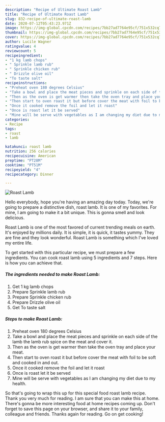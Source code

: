 ```yaml
---
description: "Recipe of Ultimate Roast Lamb"
title: "Recipe of Ultimate Roast Lamb"
slug: 832-recipe-of-ultimate-roast-lamb
date: 2020-07-12T05:43:23.971Z
image: https://img-global.cpcdn.com/recipes/7bb27ad7764e95cf/751x532cq70/roast-lamb-recipe-main-photo.jpg
thumbnail: https://img-global.cpcdn.com/recipes/7bb27ad7764e95cf/751x532cq70/roast-lamb-recipe-main-photo.jpg
cover: https://img-global.cpcdn.com/recipes/7bb27ad7764e95cf/751x532cq70/roast-lamb-recipe-main-photo.jpg
author: Lucile Wagner
ratingvalue: 4
reviewcount: 5
recipeingredient:
- "1 kg lamb chops"
- " Sprinkle lamb rub"
- " Sprinkle chicken rub"
- " Drizzle olive oil"
- "To taste salt"
recipeinstructions:
- "Preheat oven 180 degrees Celsius"
- "Take a bowl and place the meat pieces and sprinkle on each side of the lamb the lamb rub spice on the meat and cover it."
- "Then as the oven is get warmer then take the oven tray and place your meat."
- "Then start to oven roast it but before cover the meat with foil to be soft and cooked in and out."
- "Once it cooked remove the foil and let it roast"
- "Once is roast let it be served"
- "Mine will be serve with vegetables as I am changing my diet due to my health."
categories:
- Recipe
tags:
- roast
- lamb

katakunci: roast lamb 
nutrition: 256 calories
recipecuisine: American
preptime: "PT28M"
cooktime: "PT51M"
recipeyield: "4"
recipecategory: Dinner

---
```



![Roast Lamb](https://img-global.cpcdn.com/recipes/7bb27ad7764e95cf/751x532cq70/roast-lamb-recipe-main-photo.jpg)

Hello everybody, hope you're having an amazing day today. Today, we're going to prepare a distinctive dish, roast lamb. It is one of my favorites. For mine, I am going to make it a bit unique. This is gonna smell and look delicious.

Roast Lamb is one of the most favored of current trending meals on earth. It's enjoyed by millions daily. It is simple, it is quick, it tastes yummy. They are fine and they look wonderful. Roast Lamb is something which I've loved my entire life.




To get started with this particular recipe, we must prepare a few ingredients. You can cook roast lamb using 5 ingredients and 7 steps. Here is how you can achieve that.

<!--inarticleads1-->

##### The ingredients needed to make Roast Lamb:

1. Get 1 kg lamb chops
1. Prepare  Sprinkle lamb rub
1. Prepare  Sprinkle chicken rub
1. Prepare  Drizzle olive oil
1. Get To taste salt




<!--inarticleads2-->

##### Steps to make Roast Lamb:

1. Preheat oven 180 degrees Celsius
1. Take a bowl and place the meat pieces and sprinkle on each side of the lamb the lamb rub spice on the meat and cover it.
1. Then as the oven is get warmer then take the oven tray and place your meat.
1. Then start to oven roast it but before cover the meat with foil to be soft and cooked in and out.
1. Once it cooked remove the foil and let it roast
1. Once is roast let it be served
1. Mine will be serve with vegetables as I am changing my diet due to my health.




So that's going to wrap this up for this special food roast lamb recipe. Thank you very much for reading. I am sure that you can make this at home. There's gonna be more interesting food at home recipes coming up. Don't forget to save this page on your browser, and share it to your family, colleague and friends. Thanks again for reading. Go on get cooking!
